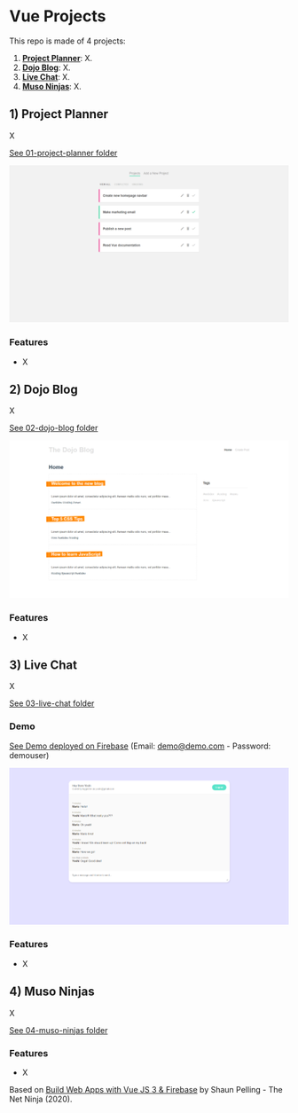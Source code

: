 # Vue Projects

This repo is made of 4 projects:

1. [**Project Planner**](#projectplanner): X.
2. [**Dojo Blog**](#dojoblog): X.
3. [**Live Chat**](#livechat): X.
4. [**Muso Ninjas**](#musoninjas): X.

## <a name="projectplanner"></a>1) Project Planner

X

[See 01-project-planner folder](https://github.com/solygambas/vue-projects/tree/main/01-project-planner)

<p align="center">
    <a href="https://github.com/solygambas/vue-projects/tree/main/01-project-planner">
        <img src="01-project-planner/screenshot.png">
    </a>
</p>

### Features

- X

## <a name="dojoblog"></a>2) Dojo Blog

X

[See 02-dojo-blog folder](https://github.com/solygambas/vue-projects/tree/main/02-dojo-blog)

<p align="center">
    <a href="https://github.com/solygambas/vue-projects/tree/main/02-dojo-blog">
        <img src="02-dojo-blog/screenshot.png">
    </a>
</p>

### Features

- X

## <a name="livechat"></a>3) Live Chat

X

[See 03-live-chat folder](https://github.com/solygambas/vue-projects/tree/main/03-live-chat)

### Demo

[See Demo deployed on Firebase](https://vue-projects-54fbf.web.app/)
(Email: demo@demo.com - Password: demouser)

<p align="center">
    <a href="https://github.com/solygambas/vue-projects/tree/main/03-live-chat">
        <img src="03-live-chat/screenshot.png">
    </a>
</p>

### Features

- X

## <a name="musoninjas"></a>4) Muso Ninjas

X

[See 04-muso-ninjas folder](https://github.com/solygambas/vue-projects/tree/main/04-muso-ninjas)

<!-- <p align="center">
    <a href="https://github.com/solygambas/vue-projects/tree/main/04-muso-ninjas">
        <img src="04-muso-ninjas/screenshot.png">
    </a>
</p> -->

### Features

- X

Based on [Build Web Apps with Vue JS 3 & Firebase](https://www.udemy.com/course/build-web-apps-with-vuejs-firebase/) by Shaun Pelling - The Net Ninja (2020).
